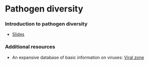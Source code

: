 # Pathogen diversity

### Introduction to pathogen diversity

* [Slides](http://bedford.io/projects/sismid/pathogens/slides.html)

### Additional resources

* An expansive database of basic information on viruses: [Viral zone](http://viralzone.expasy.org/)